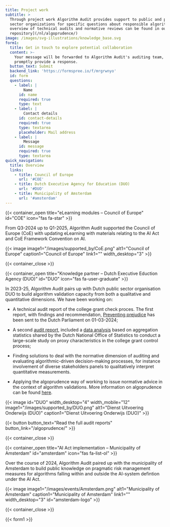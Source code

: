 ```yaml
---
title: Project work
subtitle: >
  Through project work Algorithm Audit provides support to public and private
  sector organizations for specific questions about responsible algorithms. An
  overview of technical audits and normative reviews can be found in our [case
  repository](/nl/algoprudence/)
image: /images/svg-illustrations/knowledge_base.svg
form1:
  title: Get in touch to explore potential collaboration
  content: >-
    Your message will be forwarded to Algorithm Audit's auditing team, who will
    promptly provide a response.
  button_text: Submit
  backend_link: 'https://formspree.io/f/mrgrwnyo'
  id: form
  questions:
    - label: |
        Name
      id: name
      required: true
      type: text
    - label: |
        Contact details
      id: contact-details
      required: true
      type: textarea
      placeholder: Mail address
    - label: |
        Message
      id: message
      required: true
      type: textarea
quick_navigation:
  title: Overview
  links:
    - title: Council of Europe
      url: '#COE'
    - title: Dutch Executive Agency for Education (DUO)
      url: '#DUO'
    - title: Municipality of Amsterdam
      url: '#amsterdam'
---
```


{{< container_open title="eLearning modules – Council of Europe" id="COE" icon="fas fa-star" >}}

From Q3-2024 up to Q1-2025, Algorithm Audit supported the Council of Europe (CoE) with updating eLearning with materials relating to the AI Act and CoE Framework Convention on AI.

{{< image image1="/images/supported_by/CoE.png" alt1="Council of Europe" caption1="Council of Europe" link1="" width_desktop="3" >}}

{{< container_close >}}

{{< container_open title="Knowledge partner – Dutch Executive Eduction Agency (DUO)" id="DUO" icon="fas fa-user-graduate" >}}

In 2023-25, Algorithm Audit pairs up with Dutch public sector organisation DUO to build algorithm validation capacity from both a qualitative and quantitative dimensions. We have been working on:

* A technical audit report of the college grant check proces. The first report, with findings and recommendation, [Preventing prejudice](/algoprudence/cases/aa202401_preventing-prejudice/) has been sent to the Dutch Parliament on 01-03-2024;
* A second [audit report](/algoprudence/cases/aa202402_preventing-prejudice_addendum/), included a <a href="https://github.com/NGO-Algorithm-Audit/DUO-CUB" target="_blank">data analysis</a> based on aggregation statistics shared by the Dutch National Office of Statistics to conduct a large-scale study on proxy characteristics in the college grant control process;
* Finding solutions to deal with the normative dimension of auditing and evaluating algorithmic-driven decision-making processes, for instance involvement of diverse stakeholders panels to qualitatively interpret quantitative measurements.

* Applying the algoprudence way of working to issue normative advice in the context of algorithm validations. More information on algoprudence can be found [here](/algoprudence/how-we-work/).

{{< image id="DUO" width_desktop="4" width_mobile="12" image1="/images/supported_by/DUO.png" alt1="Dienst Uitvoering Onderwijs (DUO)" caption1="Dienst Uitvoering Onderwijs (DUO)" >}}

{{< button button_text="Read the full audit reports" button_link="/algoprudence/" >}}

{{< container_close >}} 

{{< container_open title="AI Act implementation – Municipality of Amsterdam" id="amsterdam" icon="fas fa-list-ol" >}}

Over the course of 2024, Algorithm Audit paired up with the municipality of Amsterdam to build public knowledge on pragmatic risk management measures for algorithms falling within and outside the AI-system defintion under the AI Act. 

{{< image image1="/images/events/Amsterdam.png" alt1="Municipality of Amsterdam" caption1="Municipality of Amsterdam" link1="" width_desktop="3" id="amsterdam-logo" >}}

{{< container_close >}}

{{< form1 >}}
